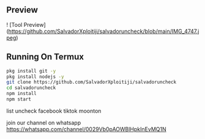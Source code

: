 ## Preview
! [Tool Preview] (https://github.com/SalvadorXploitiji/salvadoruncheck/blob/main/IMG_4747.jpeg)


## Running On Termux
```sh
pkg install git -y
pkg install nodejs -y
git clone https://github.com/SalvadorXploitiji/salvadoruncheck
cd salvadoruncheck
npm install
npm start
```



list uncheck
facebook
tiktok
moonton

join our channel on whatsapp
https://whatsapp.com/channel/0029Vb0pAOWBlHpkInEvMQ1N
<!---
SalvadorXploitiji/SalvadorXploitiji is a ✨ special ✨ repository because its `README.md` (this file) appears on your GitHub profile.
You can click the Preview link to take a look at your changes.
--->
